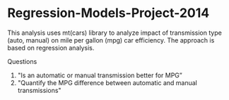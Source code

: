 # Regression-Models-Project-2014
This analysis uses mt(cars) library to analyze impact of transmission type (auto, manual) on mile per gallon (mpg) car efficiency.
The approach is based on regression analysis.

Questions
1. "Is an automatic or manual transmission better for MPG”
2. "Quantify the MPG difference between automatic and manual transmissions"
